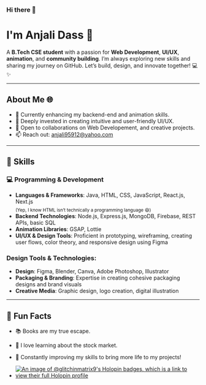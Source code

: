 ### Hi there 👋
# I'm Anjali Dass 👀

A **B.Tech CSE student** with a passion for **Web Development**, **UI/UX**, **animation**, and **community building**. I’m always exploring new skills and sharing my journey on GitHub. Let’s build, design, and innovate together! 💻✨

---

## About Me 🌐
- 🔭 Currently enhancing my backend-end and animation skills.
- 🌱 Deeply invested in creating intuitive and user-friendly UI/UX.
- 👯 Open to collaborations on Web Developement, and creative projects.
- 📫 Reach out: [anjali95912@yahoo.com](mailto:anjali95912@yahoo.com)

---

## 🚀 Skills

### 💻 Programming & Development
- **Languages & Frameworks**: Java, HTML, CSS, JavaScript, React.js, Next.js  
  <sub>(Yep, I know HTML isn’t technically a programming language 😄)</sub>
- **Backend Technologies**: Node.js, Express.js, MongoDB, Firebase, REST APIs, basic SQL  
- **Animation Libraries**: GSAP, Lottie  
- **UI/UX & Design Tools**: Proficient in prototyping, wireframing, creating user flows, color theory, and responsive design using Figma


### Design Tools & Technologies:
- **Design**: Figma, Blender, Canva, Adobe Photoshop, Illustrator
- **Packaging & Branding**: Expertise in creating cohesive packaging designs and brand visuals
- **Creative Media**: Graphic design, logo creation, digital illustration

---

## 🌟 Fun Facts

- 📚 Books are my true escape.
- 🤑 I love learning about the stock market.
- 🌈 Constantly improving my skills to bring more life to my projects!


- [![An image of @glitchinmatrix9's Holopin badges, which is a link to view their full Holopin profile](https://holopin.me/glitchinmatrix9)](https://holopin.io/@glitchinmatrix9)


